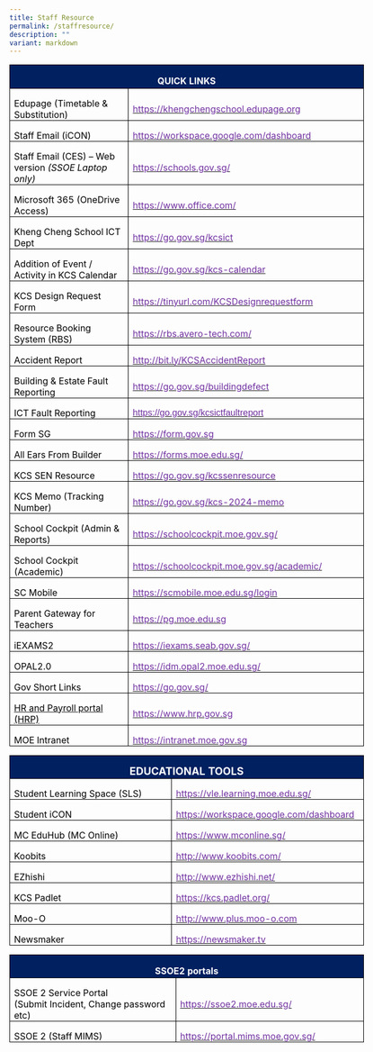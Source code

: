 ```yaml
---
title: Staff Resource
permalink: /staffresource/
description: ""
variant: markdown
---
```

<table class="MsoTableGrid" border="1" cellspacing="0" cellpadding="0" width="631" style="width:473.15pt;border-collapse:collapse;border:none;mso-border-alt:
 solid windowtext .5pt;mso-yfti-tbllook:1184;mso-padding-alt:0in 5.4pt 0in 5.4pt"><tbody><tr style="mso-yfti-irow:0;mso-yfti-firstrow:yes;height:31.0pt"><td width="631" colspan="2" style="width:473.15pt;border:solid windowtext 1.0pt;
  mso-border-alt:solid windowtext .5pt;background:#002060;padding:0in 5.4pt 0in 5.4pt;
  height:31.0pt"><p class="MsoNormal" align="center" style="margin-bottom:0in;text-align:center;
  line-height:normal"><b><span style="font-size:12.0pt;mso-ascii-font-family:
  Calibri;mso-hansi-font-family:Calibri;mso-bidi-font-family:Calibri;
  color:white;mso-themecolor:background1">QUICK LINKS</span></b><b><span style="font-size:12.0pt;mso-ascii-font-family:Calibri;mso-hansi-font-family:
  Calibri;mso-bidi-font-family:Calibri"></span></b></p></td></tr><tr style="mso-yfti-irow:1;height:22.25pt"><td width="215" style="width:161.3pt;border:solid windowtext 1.0pt;border-top:
  none;mso-border-top-alt:solid windowtext .5pt;mso-border-alt:solid windowtext .5pt;
  padding:0in 5.4pt 0in 5.4pt;height:22.25pt"><p class="MsoNormal" style="margin-bottom:0in;line-height:normal"><span style="font-size:12.0pt;mso-ascii-font-family:Calibri;mso-hansi-font-family:
  Calibri;mso-bidi-font-family:Calibri;color:black">Edupage (Timetable &amp; Substitution)</span><span style="font-size:12.0pt;mso-ascii-font-family:Calibri;
  mso-hansi-font-family:Calibri;mso-bidi-font-family:Calibri"></span></p></td><td width="416" style="width:311.85pt;border-top:none;border-left:none;
  border-bottom:solid windowtext 1.0pt;border-right:solid windowtext 1.0pt;
  mso-border-top-alt:solid windowtext .5pt;mso-border-left-alt:solid windowtext .5pt;
  mso-border-alt:solid windowtext .5pt;padding:0in 5.4pt 0in 5.4pt;height:22.25pt"><p class="MsoNormal" style="margin-bottom:0in;line-height:normal"><span style="font-size:12.0pt;mso-ascii-font-family:Calibri;mso-hansi-font-family:
  Calibri;mso-bidi-font-family:Calibri"><a href="https://khengchengschool.edupage.org/" target="_blank"><span style="color:#7030A0">https://khengchengschool.edupage.org</span></a><span style="color:#7030A0"></span></span></p></td></tr><tr style="mso-yfti-irow:2;height:22.25pt"><td width="215" style="width:161.3pt;border:solid windowtext 1.0pt;border-top:
  none;mso-border-top-alt:solid windowtext .5pt;mso-border-alt:solid windowtext .5pt;
  padding:0in 5.4pt 0in 5.4pt;height:22.25pt"><p class="MsoNormal" style="margin-bottom:0in;line-height:normal"><span style="font-size:12.0pt;mso-ascii-font-family:Calibri;mso-hansi-font-family:
  Calibri;mso-bidi-font-family:Calibri;color:black">Staff Email (iCON)</span><span style="font-size:12.0pt;mso-ascii-font-family:Calibri;mso-hansi-font-family:
  Calibri;mso-bidi-font-family:Calibri"></span></p></td><td width="416" style="width:311.85pt;border-top:none;border-left:none;
  border-bottom:solid windowtext 1.0pt;border-right:solid windowtext 1.0pt;
  mso-border-top-alt:solid windowtext .5pt;mso-border-left-alt:solid windowtext .5pt;
  mso-border-alt:solid windowtext .5pt;padding:0in 5.4pt 0in 5.4pt;height:22.25pt"><p class="MsoNormal" style="margin-bottom:0in;line-height:normal"><span style="font-size:12.0pt;mso-ascii-font-family:Calibri;mso-hansi-font-family:
  Calibri;mso-bidi-font-family:Calibri"><a href="https://workspace.google.com/dashboard" target="_blank"><span style="color:#7030A0">https://workspace.google.com/dashboard</span></a><span style="color:#7030A0"></span></span></p></td></tr><tr style="mso-yfti-irow:3;height:34.6pt"><td width="215" style="width:161.3pt;border:solid windowtext 1.0pt;border-top:
  none;mso-border-top-alt:solid windowtext .5pt;mso-border-alt:solid windowtext .5pt;
  padding:0in 5.4pt 0in 5.4pt;height:34.6pt"><p class="MsoNormal" style="margin-bottom:0in;line-height:normal"><span style="font-size:12.0pt;mso-ascii-font-family:Calibri;mso-hansi-font-family:
  Calibri;mso-bidi-font-family:Calibri;color:black">Staff Email (CES) – Web version <i>(SSOE Laptop only)</i></span><i><span style="font-size:12.0pt;
  mso-ascii-font-family:Calibri;mso-hansi-font-family:Calibri;mso-bidi-font-family:
  Calibri"></span></i></p></td><td width="416" style="width:311.85pt;border-top:none;border-left:none;
  border-bottom:solid windowtext 1.0pt;border-right:solid windowtext 1.0pt;
  mso-border-top-alt:solid windowtext .5pt;mso-border-left-alt:solid windowtext .5pt;
  mso-border-alt:solid windowtext .5pt;padding:0in 5.4pt 0in 5.4pt;height:34.6pt"><p class="MsoNormal" style="margin-bottom:0in;line-height:normal"><span style="font-size:12.0pt;mso-ascii-font-family:Calibri;mso-hansi-font-family:
  Calibri;mso-bidi-font-family:Calibri"><a href="https://schools.gov.sg/" target="_blank"><span style="color:#7030A0">https://schools.gov.sg/</span></a><span style="color:#7030A0"></span></span></p></td></tr><tr style="mso-yfti-irow:4;height:23.2pt"><td width="215" style="width:161.3pt;border:solid windowtext 1.0pt;border-top:
  none;mso-border-top-alt:solid windowtext .5pt;mso-border-alt:solid windowtext .5pt;
  padding:0in 5.4pt 0in 5.4pt;height:23.2pt"><p class="MsoNormal" style="margin-bottom:0in;line-height:normal"><span style="font-size:12.0pt;mso-ascii-font-family:Calibri;mso-hansi-font-family:
  Calibri;mso-bidi-font-family:Calibri;color:black">Microsoft 365 (OneDrive Access)</span><span style="font-size:12.0pt;mso-ascii-font-family:Calibri;
  mso-hansi-font-family:Calibri;mso-bidi-font-family:Calibri"></span></p></td><td width="416" style="width:311.85pt;border-top:none;border-left:none;
  border-bottom:solid windowtext 1.0pt;border-right:solid windowtext 1.0pt;
  mso-border-top-alt:solid windowtext .5pt;mso-border-left-alt:solid windowtext .5pt;
  mso-border-alt:solid windowtext .5pt;padding:0in 5.4pt 0in 5.4pt;height:23.2pt"><p class="MsoNormal" style="margin-bottom:0in;line-height:normal"><span style="font-size:12.0pt;mso-ascii-font-family:Calibri;mso-hansi-font-family:
  Calibri;mso-bidi-font-family:Calibri"><a href="https://www.office.com/" target="_blank"><span style="color:#7030A0">https://www.office.com/</span></a><span style="color:#7030A0"></span></span></p></td></tr><tr style="mso-yfti-irow:5;height:22.25pt"><td width="215" style="width:161.3pt;border:solid windowtext 1.0pt;border-top:
  none;mso-border-top-alt:solid windowtext .5pt;mso-border-alt:solid windowtext .5pt;
  padding:0in 5.4pt 0in 5.4pt;height:22.25pt"><p class="MsoNormal" style="margin-bottom:0in;line-height:normal"><span style="font-size:12.0pt;mso-ascii-font-family:Calibri;mso-hansi-font-family:
  Calibri;mso-bidi-font-family:Calibri;color:black">Kheng Cheng School ICT Dept</span><span style="font-size:12.0pt;mso-ascii-font-family:Calibri;mso-hansi-font-family:
  Calibri;mso-bidi-font-family:Calibri"></span></p></td><td width="416" style="width:311.85pt;border-top:none;border-left:none;
  border-bottom:solid windowtext 1.0pt;border-right:solid windowtext 1.0pt;
  mso-border-top-alt:solid windowtext .5pt;mso-border-left-alt:solid windowtext .5pt;
  mso-border-alt:solid windowtext .5pt;padding:0in 5.4pt 0in 5.4pt;height:22.25pt"><p class="MsoNormal" style="margin-bottom:0in;line-height:normal"><span style="font-size:12.0pt;mso-ascii-font-family:Calibri;mso-hansi-font-family:
  Calibri;mso-bidi-font-family:Calibri"><a href="https://go.gov.sg/kcsict" target="_blank"><span style="color:#7030A0">https://go.gov.sg/kcsict</span></a><span style="color:#7030A0"></span></span></p></td></tr><tr style="mso-yfti-irow:6;height:23.8pt"><td width="215" style="width:161.3pt;border:solid windowtext 1.0pt;border-top:
  none;mso-border-top-alt:solid windowtext .5pt;mso-border-alt:solid windowtext .5pt;
  padding:0in 5.4pt 0in 5.4pt;height:23.8pt"><p class="MsoNormal" style="margin-bottom:0in;line-height:normal"><span style="font-size:12.0pt;mso-ascii-font-family:Calibri;mso-hansi-font-family:
  Calibri;mso-bidi-font-family:Calibri;color:black">Addition of Event / Activity in KCS Calendar</span><span style="font-size:12.0pt;mso-ascii-font-family:
  Calibri;mso-hansi-font-family:Calibri;mso-bidi-font-family:Calibri"></span></p></td><td width="416" style="width:311.85pt;border-top:none;border-left:none;
  border-bottom:solid windowtext 1.0pt;border-right:solid windowtext 1.0pt;
  mso-border-top-alt:solid windowtext .5pt;mso-border-left-alt:solid windowtext .5pt;
  mso-border-alt:solid windowtext .5pt;padding:0in 5.4pt 0in 5.4pt;height:23.8pt"><p class="MsoNormal" style="margin-bottom:0in;line-height:normal"><span style="font-size:12.0pt;mso-ascii-font-family:Calibri;mso-hansi-font-family:
  Calibri;mso-bidi-font-family:Calibri"><a href="https://go.gov.sg/kcs-calendar" target="_blank"><span style="color:#7030A0">https://go.gov.sg/kcs-calendar</span></a><span style="color:#7030A0"></span></span></p></td></tr><tr style="mso-yfti-irow:7;height:22.25pt"><td width="215" style="width:161.3pt;border:solid windowtext 1.0pt;border-top:
  none;mso-border-top-alt:solid windowtext .5pt;mso-border-alt:solid windowtext .5pt;
  padding:0in 5.4pt 0in 5.4pt;height:22.25pt"><p class="MsoNormal" style="margin-bottom:0in;line-height:normal"><span style="font-size:12.0pt;mso-ascii-font-family:Calibri;mso-hansi-font-family:
  Calibri;mso-bidi-font-family:Calibri;color:black">KCS Design Request Form</span><span style="font-size:12.0pt;mso-ascii-font-family:Calibri;mso-hansi-font-family:
  Calibri;mso-bidi-font-family:Calibri"></span></p></td><td width="416" style="width:311.85pt;border-top:none;border-left:none;
  border-bottom:solid windowtext 1.0pt;border-right:solid windowtext 1.0pt;
  mso-border-top-alt:solid windowtext .5pt;mso-border-left-alt:solid windowtext .5pt;
  mso-border-alt:solid windowtext .5pt;padding:0in 5.4pt 0in 5.4pt;height:22.25pt"><p class="MsoNormal" style="margin-bottom:0in;line-height:normal"><span style="font-size:12.0pt;mso-ascii-font-family:Calibri;mso-hansi-font-family:
  Calibri;mso-bidi-font-family:Calibri"><a href="https://tinyurl.com/KCSDesignrequestform" target="_blank"><span style="color:#7030A0">https://tinyurl.com/KCSDesignrequestform</span></a><span style="color:#7030A0"></span></span></p></td></tr><tr style="mso-yfti-irow:8;height:22.25pt"><td width="215" style="width:161.3pt;border:solid windowtext 1.0pt;border-top:
  none;mso-border-top-alt:solid windowtext .5pt;mso-border-alt:solid windowtext .5pt;
  padding:0in 5.4pt 0in 5.4pt;height:22.25pt"><p class="MsoNormal" style="margin-bottom:0in;line-height:normal"><span style="font-size:12.0pt;mso-ascii-font-family:Calibri;mso-hansi-font-family:
  Calibri;mso-bidi-font-family:Calibri;color:black">Resource Booking System (RBS)</span><span style="font-size:12.0pt;mso-ascii-font-family:Calibri;mso-hansi-font-family:
  Calibri;mso-bidi-font-family:Calibri"></span></p></td><td width="416" style="width:311.85pt;border-top:none;border-left:none;
  border-bottom:solid windowtext 1.0pt;border-right:solid windowtext 1.0pt;
  mso-border-top-alt:solid windowtext .5pt;mso-border-left-alt:solid windowtext .5pt;
  mso-border-alt:solid windowtext .5pt;padding:0in 5.4pt 0in 5.4pt;height:22.25pt"><p class="MsoNormal" style="margin-bottom:0in;line-height:normal"><span style="font-size:12.0pt;mso-ascii-font-family:Calibri;mso-hansi-font-family:
  Calibri;mso-bidi-font-family:Calibri"><a href="https://rbs.avero-tech.com/" target="_blank"><span style="color:#7030A0">https://rbs.avero-tech.com/</span></a><span style="color:#7030A0"></span></span></p></td></tr><tr style="mso-yfti-irow:9;height:22.25pt"><td width="215" style="width:161.3pt;border:solid windowtext 1.0pt;border-top:
  none;mso-border-top-alt:solid windowtext .5pt;mso-border-alt:solid windowtext .5pt;
  padding:0in 5.4pt 0in 5.4pt;height:22.25pt"><p class="MsoNormal" style="margin-bottom:0in;line-height:normal"><span style="font-size:12.0pt;mso-ascii-font-family:Calibri;mso-hansi-font-family:
  Calibri;mso-bidi-font-family:Calibri;color:black">Accident Report</span><span style="font-size:12.0pt;mso-ascii-font-family:Calibri;mso-hansi-font-family:
  Calibri;mso-bidi-font-family:Calibri"></span></p></td><td width="416" style="width:311.85pt;border-top:none;border-left:none;
  border-bottom:solid windowtext 1.0pt;border-right:solid windowtext 1.0pt;
  mso-border-top-alt:solid windowtext .5pt;mso-border-left-alt:solid windowtext .5pt;
  mso-border-alt:solid windowtext .5pt;padding:0in 5.4pt 0in 5.4pt;height:22.25pt"><p class="MsoNormal" style="margin-bottom:0in;line-height:normal"><span style="font-size:12.0pt;mso-ascii-font-family:Calibri;mso-hansi-font-family:
  Calibri;mso-bidi-font-family:Calibri"><a href="http://bit.ly/KCSAccidentReport" target="_blank"><span style="color:#7030A0">http://bit.ly/KCSAccidentReport</span></a><span style="color:#7030A0"></span></span></p></td></tr><tr style="mso-yfti-irow:10;height:23.2pt"><td width="215" style="width:161.3pt;border:solid windowtext 1.0pt;border-top:
  none;mso-border-top-alt:solid windowtext .5pt;mso-border-alt:solid windowtext .5pt;
  padding:0in 5.4pt 0in 5.4pt;height:23.2pt"><p class="MsoNormal" style="margin-bottom:0in;line-height:normal"><span style="font-size:12.0pt;mso-ascii-font-family:Calibri;mso-hansi-font-family:
  Calibri;mso-bidi-font-family:Calibri;color:black">Building &amp; Estate Fault Reporting</span><span style="font-size:12.0pt;mso-ascii-font-family:Calibri;
  mso-hansi-font-family:Calibri;mso-bidi-font-family:Calibri"></span></p></td><td width="416" style="width:311.85pt;border-top:none;border-left:none;
  border-bottom:solid windowtext 1.0pt;border-right:solid windowtext 1.0pt;
  mso-border-top-alt:solid windowtext .5pt;mso-border-left-alt:solid windowtext .5pt;
  mso-border-alt:solid windowtext .5pt;padding:0in 5.4pt 0in 5.4pt;height:23.2pt"><p class="MsoNormal" style="margin-bottom:0in;line-height:normal"><span style="font-size:12.0pt;mso-ascii-font-family:Calibri;mso-hansi-font-family:
  Calibri;mso-bidi-font-family:Calibri"><a href="https://go.gov.sg/buildingdefect" target="_blank"><span style="color:#7030A0">https://go.gov.sg/buildingdefect</span></a><span style="color:#7030A0"></span></span></p></td></tr><tr style="mso-yfti-irow:11;height:22.25pt"><td width="215" style="width:161.3pt;border:solid windowtext 1.0pt;border-top:
  none;mso-border-top-alt:solid windowtext .5pt;mso-border-alt:solid windowtext .5pt;
  padding:0in 5.4pt 0in 5.4pt;height:22.25pt"><p class="MsoNormal" style="margin-bottom:0in;line-height:normal"><span style="font-size:12.0pt;mso-ascii-font-family:Calibri;mso-hansi-font-family:
  Calibri;mso-bidi-font-family:Calibri;color:black">ICT Fault Reporting</span><span style="font-size:12.0pt;mso-ascii-font-family:Calibri;mso-hansi-font-family:
  Calibri;mso-bidi-font-family:Calibri"></span></p></td><td width="416" style="width:311.85pt;border-top:none;border-left:none;
  border-bottom:solid windowtext 1.0pt;border-right:solid windowtext 1.0pt;
  mso-border-top-alt:solid windowtext .5pt;mso-border-left-alt:solid windowtext .5pt;
  mso-border-alt:solid windowtext .5pt;padding:0in 5.4pt 0in 5.4pt;height:22.25pt"><p class="MsoNormal" style="margin-bottom:0in;line-height:normal"><b><span style="font-size:12.0pt;mso-ascii-font-family:Calibri;mso-hansi-font-family:
  Calibri;mso-bidi-font-family:Calibri"><a href="https://go.gov.sg/kcsictfaultreport" target="_blank"><strong><span style="font-family:&quot;Calibri&quot;,sans-serif;color:#7030A0;font-weight:normal;
  text-decoration:none;text-underline:none">https://go.gov.sg/kcsictfaultreport</span></strong></a><span style="color:#7030A0"></span></span></b></p></td></tr><tr style="mso-yfti-irow:12;height:22.25pt"><td width="215" style="width:161.3pt;border:solid windowtext 1.0pt;border-top:
  none;mso-border-top-alt:solid windowtext .5pt;mso-border-alt:solid windowtext .5pt;
  padding:0in 5.4pt 0in 5.4pt;height:22.25pt"><p class="MsoNormal" style="margin-bottom:0in;line-height:normal"><span style="font-size:12.0pt;mso-ascii-font-family:Calibri;mso-hansi-font-family:
  Calibri;mso-bidi-font-family:Calibri;color:black">Form SG</span><span style="font-size:12.0pt;mso-ascii-font-family:Calibri;mso-hansi-font-family:
  Calibri;mso-bidi-font-family:Calibri"></span></p></td><td width="416" style="width:311.85pt;border-top:none;border-left:none;
  border-bottom:solid windowtext 1.0pt;border-right:solid windowtext 1.0pt;
  mso-border-top-alt:solid windowtext .5pt;mso-border-left-alt:solid windowtext .5pt;
  mso-border-alt:solid windowtext .5pt;padding:0in 5.4pt 0in 5.4pt;height:22.25pt"><p class="MsoNormal" style="margin-bottom:0in;line-height:normal"><span style="font-size:12.0pt;mso-ascii-font-family:Calibri;mso-hansi-font-family:
  Calibri;mso-bidi-font-family:Calibri"><a href="https://form.gov.sg/" target="_blank"><span style="color:#7030A0">https://form.gov.sg</span></a><span style="color:#7030A0"></span></span></p></td></tr><tr style="mso-yfti-irow:13;height:23.2pt"><td width="215" style="width:161.3pt;border:solid windowtext 1.0pt;border-top:
  none;mso-border-top-alt:solid windowtext .5pt;mso-border-alt:solid windowtext .5pt;
  padding:0in 5.4pt 0in 5.4pt;height:23.2pt"><p class="MsoNormal" style="margin-bottom:0in;line-height:normal"><span style="font-size:12.0pt;mso-ascii-font-family:Calibri;mso-hansi-font-family:
  Calibri;mso-bidi-font-family:Calibri;color:black">All Ears From Builder</span><span style="font-size:12.0pt;mso-ascii-font-family:Calibri;mso-hansi-font-family:
  Calibri;mso-bidi-font-family:Calibri"></span></p></td><td width="416" style="width:311.85pt;border-top:none;border-left:none;
  border-bottom:solid windowtext 1.0pt;border-right:solid windowtext 1.0pt;
  mso-border-top-alt:solid windowtext .5pt;mso-border-left-alt:solid windowtext .5pt;
  mso-border-alt:solid windowtext .5pt;padding:0in 5.4pt 0in 5.4pt;height:23.2pt"><p class="MsoNormal" style="margin-bottom:0in;line-height:normal"><span style="font-size:12.0pt;mso-ascii-font-family:Calibri;mso-hansi-font-family:
  Calibri;mso-bidi-font-family:Calibri"><a href="https://forms.moe.edu.sg/" target="_blank"><span style="color:#7030A0">https://forms.moe.edu.sg/</span></a><span style="color:#7030A0"></span></span></p></td></tr><tr style="mso-yfti-irow:14;height:22.25pt"><td width="215" style="width:161.3pt;border:solid windowtext 1.0pt;border-top:
  none;mso-border-top-alt:solid windowtext .5pt;mso-border-alt:solid windowtext .5pt;
  padding:0in 5.4pt 0in 5.4pt;height:22.25pt"><p class="MsoNormal" style="margin-bottom:0in;line-height:normal"><span style="font-size:12.0pt;mso-ascii-font-family:Calibri;mso-hansi-font-family:
  Calibri;mso-bidi-font-family:Calibri;color:black">KCS SEN Resource</span></p></td><td width="416" style="width:311.85pt;border-top:none;border-left:none;
  border-bottom:solid windowtext 1.0pt;border-right:solid windowtext 1.0pt;
  mso-border-top-alt:solid windowtext .5pt;mso-border-left-alt:solid windowtext .5pt;
  mso-border-alt:solid windowtext .5pt;padding:0in 5.4pt 0in 5.4pt;height:22.25pt"><p class="MsoNormal" style="margin-bottom:0in;line-height:normal"><span style="font-size:12.0pt;mso-ascii-font-family:Calibri;mso-hansi-font-family:
  Calibri;mso-bidi-font-family:Calibri"><a href="https://go.gov.sg/kcssenresource" target="_blank"><span style="color:#7030A0">https://go.gov.sg/kcssenresource</span></a><span style="color:#7030A0"></span></span></p></td></tr><tr style="mso-yfti-irow:15;height:22.25pt"><td width="215" style="width:161.3pt;border:solid windowtext 1.0pt;border-top:
  none;mso-border-top-alt:solid windowtext .5pt;mso-border-alt:solid windowtext .5pt;
  padding:0in 5.4pt 0in 5.4pt;height:22.25pt"><p class="MsoNormal" style="margin-bottom:0in;line-height:normal"><span style="font-size:12.0pt;mso-ascii-font-family:Calibri;mso-hansi-font-family:
  Calibri;mso-bidi-font-family:Calibri;color:black">KCS Memo (Tracking Number)</span></p></td><td width="416" style="width:311.85pt;border-top:none;border-left:none;
  border-bottom:solid windowtext 1.0pt;border-right:solid windowtext 1.0pt;
  mso-border-top-alt:solid windowtext .5pt;mso-border-left-alt:solid windowtext .5pt;
  mso-border-alt:solid windowtext .5pt;padding:0in 5.4pt 0in 5.4pt;height:22.25pt"><p class="MsoNormal" style="margin-bottom:0in;line-height:normal"><span style="font-size:12.0pt;mso-ascii-font-family:Calibri;mso-hansi-font-family:
  Calibri;mso-bidi-font-family:Calibri"><a href="https://go.gov.sg/kcs-2024-memo" target="_blank"><span style="color:#7030A0">https://go.gov.sg/kcs-2024-memo</span></a><span style="color:#7030A0"></span></span></p></td></tr><tr style="mso-yfti-irow:16;height:22.25pt"><td width="215" style="width:161.3pt;border:solid windowtext 1.0pt;border-top:
  none;mso-border-top-alt:solid windowtext .5pt;mso-border-alt:solid windowtext .5pt;
  padding:0in 5.4pt 0in 5.4pt;height:22.25pt"><p class="MsoNormal" style="margin-bottom:0in;line-height:normal"><span style="font-size:12.0pt;mso-ascii-font-family:Calibri;mso-hansi-font-family:
  Calibri;mso-bidi-font-family:Calibri;color:black">School Cockpit (Admin &amp; Reports)</span></p></td><td width="416" style="width:311.85pt;border-top:none;border-left:none;
  border-bottom:solid windowtext 1.0pt;border-right:solid windowtext 1.0pt;
  mso-border-top-alt:solid windowtext .5pt;mso-border-left-alt:solid windowtext .5pt;
  mso-border-alt:solid windowtext .5pt;padding:0in 5.4pt 0in 5.4pt;height:22.25pt"><p class="MsoNormal" style="margin-bottom:0in;line-height:normal"><span style="font-size:12.0pt;mso-ascii-font-family:Calibri;mso-hansi-font-family:
  Calibri;mso-bidi-font-family:Calibri;color:#7030A0"><a href="https://schoolcockpit.moe.gov.sg/"><span style="color:#7030A0">https://schoolcockpit.moe.gov.sg/</span></a></span></p></td></tr><tr style="mso-yfti-irow:17;height:22.25pt"><td width="215" style="width:161.3pt;border:solid windowtext 1.0pt;border-top:
  none;mso-border-top-alt:solid windowtext .5pt;mso-border-alt:solid windowtext .5pt;
  padding:0in 5.4pt 0in 5.4pt;height:22.25pt"><p class="MsoNormal" style="margin-bottom:0in;line-height:normal"><span style="font-size:12.0pt;mso-ascii-font-family:Calibri;mso-hansi-font-family:
  Calibri;mso-bidi-font-family:Calibri;color:black">School Cockpit (Academic)</span></p></td><td width="416" style="width:311.85pt;border-top:none;border-left:none;
  border-bottom:solid windowtext 1.0pt;border-right:solid windowtext 1.0pt;
  mso-border-top-alt:solid windowtext .5pt;mso-border-left-alt:solid windowtext .5pt;
  mso-border-alt:solid windowtext .5pt;padding:0in 5.4pt 0in 5.4pt;height:22.25pt"><p class="MsoNormal" style="margin-bottom:0in;line-height:normal"><span style="font-size:12.0pt;mso-ascii-font-family:Calibri;mso-hansi-font-family:
  Calibri;mso-bidi-font-family:Calibri;color:#7030A0"><a href="https://schoolcockpit.moe.gov.sg/academic/"><span style="color:#7030A0">https://schoolcockpit.moe.gov.sg/academic/</span></a></span></p></td></tr><tr style="mso-yfti-irow:18;height:22.25pt"><td width="215" style="width:161.3pt;border:solid windowtext 1.0pt;border-top:
  none;mso-border-top-alt:solid windowtext .5pt;mso-border-alt:solid windowtext .5pt;
  padding:0in 5.4pt 0in 5.4pt;height:22.25pt"><p class="MsoNormal" style="margin-bottom:0in;line-height:normal"><span style="font-size:12.0pt;mso-ascii-font-family:Calibri;mso-hansi-font-family:
  Calibri;mso-bidi-font-family:Calibri;color:black">SC Mobile</span></p></td><td width="416" style="width:311.85pt;border-top:none;border-left:none;
  border-bottom:solid windowtext 1.0pt;border-right:solid windowtext 1.0pt;
  mso-border-top-alt:solid windowtext .5pt;mso-border-left-alt:solid windowtext .5pt;
  mso-border-alt:solid windowtext .5pt;padding:0in 5.4pt 0in 5.4pt;height:22.25pt"><p class="MsoNormal" style="margin-bottom:0in;line-height:normal"><span style="font-size:12.0pt;mso-ascii-font-family:Calibri;mso-hansi-font-family:
  Calibri;mso-bidi-font-family:Calibri;color:#7030A0"><a href="https://scmobile.moe.edu.sg/login"><span style="color:#7030A0">https://scmobile.moe.edu.sg/login</span></a></span></p></td></tr><tr style="mso-yfti-irow:19;height:22.25pt"><td width="215" style="width:161.3pt;border:solid windowtext 1.0pt;border-top:
  none;mso-border-top-alt:solid windowtext .5pt;mso-border-alt:solid windowtext .5pt;
  padding:0in 5.4pt 0in 5.4pt;height:22.25pt"><p class="MsoNormal" style="margin-bottom:0in;line-height:normal"><span style="font-size:12.0pt;mso-ascii-font-family:Calibri;mso-hansi-font-family:
  Calibri;mso-bidi-font-family:Calibri;color:black">Parent Gateway for Teachers</span></p></td><td width="416" style="width:311.85pt;border-top:none;border-left:none;
  border-bottom:solid windowtext 1.0pt;border-right:solid windowtext 1.0pt;
  mso-border-top-alt:solid windowtext .5pt;mso-border-left-alt:solid windowtext .5pt;
  mso-border-alt:solid windowtext .5pt;padding:0in 5.4pt 0in 5.4pt;height:22.25pt"><p class="MsoNormal" style="margin-bottom:0in;line-height:normal"><span style="font-size:12.0pt;mso-ascii-font-family:Calibri;mso-hansi-font-family:
  Calibri;mso-bidi-font-family:Calibri;color:#7030A0"><a href="https://pg.moe.edu.sg"><span style="color:#7030A0">https://pg.moe.edu.sg</span></a></span></p></td></tr><tr style="mso-yfti-irow:20;height:22.25pt"><td width="215" style="width:161.3pt;border:solid windowtext 1.0pt;border-top:
  none;mso-border-top-alt:solid windowtext .5pt;mso-border-alt:solid windowtext .5pt;
  padding:0in 5.4pt 0in 5.4pt;height:22.25pt"><p class="MsoNormal" style="margin-bottom:0in;line-height:normal"><span style="font-size:12.0pt;mso-ascii-font-family:Calibri;mso-hansi-font-family:
  Calibri;mso-bidi-font-family:Calibri;color:black">iEXAMS2</span></p></td><td width="416" style="width:311.85pt;border-top:none;border-left:none;
  border-bottom:solid windowtext 1.0pt;border-right:solid windowtext 1.0pt;
  mso-border-top-alt:solid windowtext .5pt;mso-border-left-alt:solid windowtext .5pt;
  mso-border-alt:solid windowtext .5pt;padding:0in 5.4pt 0in 5.4pt;height:22.25pt"><p class="MsoNormal" style="margin-bottom:0in;line-height:normal"><span style="font-size:12.0pt;mso-ascii-font-family:Calibri;mso-hansi-font-family:
  Calibri;mso-bidi-font-family:Calibri;color:#7030A0"><a href="https://iexams.seab.gov.sg/"><span style="color:#7030A0">https://iexams.seab.gov.sg/</span></a></span></p></td></tr><tr style="mso-yfti-irow:21;height:22.25pt"><td width="215" style="width:161.3pt;border:solid windowtext 1.0pt;border-top:
  none;mso-border-top-alt:solid windowtext .5pt;mso-border-alt:solid windowtext .5pt;
  padding:0in 5.4pt 0in 5.4pt;height:22.25pt"><p class="MsoNormal" style="margin-bottom:0in;line-height:normal"><span style="font-size:12.0pt;mso-ascii-font-family:Calibri;mso-hansi-font-family:
  Calibri;mso-bidi-font-family:Calibri;color:black">OPAL2.0</span></p></td><td width="416" style="width:311.85pt;border-top:none;border-left:none;
  border-bottom:solid windowtext 1.0pt;border-right:solid windowtext 1.0pt;
  mso-border-top-alt:solid windowtext .5pt;mso-border-left-alt:solid windowtext .5pt;
  mso-border-alt:solid windowtext .5pt;padding:0in 5.4pt 0in 5.4pt;height:22.25pt"><p class="MsoNormal" style="margin-bottom:0in;line-height:normal"><span style="font-size:12.0pt;mso-ascii-font-family:Calibri;mso-hansi-font-family:
  Calibri;mso-bidi-font-family:Calibri;color:#7030A0"><a href="https://idm.opal2.moe.edu.sg/"><span style="color:#7030A0">https://idm.opal2.moe.edu.sg/</span></a></span></p></td></tr><tr style="mso-yfti-irow:22;height:22.25pt"><td width="215" style="width:161.3pt;border:solid windowtext 1.0pt;border-top:
  none;mso-border-top-alt:solid windowtext .5pt;mso-border-alt:solid windowtext .5pt;
  padding:0in 5.4pt 0in 5.4pt;height:22.25pt"><p class="MsoNormal" style="margin-bottom:0in;line-height:normal"><span style="font-size:12.0pt;mso-ascii-font-family:Calibri;mso-hansi-font-family:
  Calibri;mso-bidi-font-family:Calibri;color:black;mso-themecolor:text1">Gov Short Links</span></p></td><td width="416" style="width:311.85pt;border-top:none;border-left:none;
  border-bottom:solid windowtext 1.0pt;border-right:solid windowtext 1.0pt;
  mso-border-top-alt:solid windowtext .5pt;mso-border-left-alt:solid windowtext .5pt;
  mso-border-alt:solid windowtext .5pt;padding:0in 5.4pt 0in 5.4pt;height:22.25pt"><p class="MsoNormal" style="margin-bottom:0in;line-height:normal"><span style="font-size:12.0pt;mso-ascii-font-family:Calibri;mso-hansi-font-family:
  Calibri;mso-bidi-font-family:Calibri;color:#7030A0;background:white"><a href="https://go.gov.sg/"><span style="color:#7030A0">https://go.gov.sg/</span></a></span></p></td></tr><tr style="mso-yfti-irow:23;height:22.25pt"><td width="215" style="width:161.3pt;border:solid windowtext 1.0pt;border-top:
  none;mso-border-top-alt:solid windowtext .5pt;mso-border-alt:solid windowtext .5pt;
  padding:0in 5.4pt 0in 5.4pt;height:22.25pt"><p class="MsoNormal" style="margin-bottom:0in;line-height:normal"><span style="font-size:12.0pt;mso-ascii-font-family:Calibri;mso-hansi-font-family:
  Calibri;mso-bidi-font-family:Calibri;color:black;mso-themecolor:text1"><a href="https://www.hrp.gov.sg/"><span style="color:black;mso-themecolor:text1;
  background:white;text-decoration:none;text-underline:none"><span style="box-sizing: inherit;font-style:inherit;font-weight:inherit">HR and Payroll portal (HRP)</span></span></a></span></p></td><td width="416" style="width:311.85pt;border-top:none;border-left:none;
  border-bottom:solid windowtext 1.0pt;border-right:solid windowtext 1.0pt;
  mso-border-top-alt:solid windowtext .5pt;mso-border-left-alt:solid windowtext .5pt;
  mso-border-alt:solid windowtext .5pt;padding:0in 5.4pt 0in 5.4pt;height:22.25pt"><p class="MsoNormal" style="margin-bottom:0in;line-height:normal"><span style="font-size:12.0pt;mso-ascii-font-family:Calibri;mso-hansi-font-family:
  Calibri;mso-bidi-font-family:Calibri;color:#7030A0;background:white"><a href="https://www.hrp.gov.sg"><span style="color:#7030A0">https://www.hrp.gov.sg</span></a></span></p></td></tr><tr style="mso-yfti-irow:24;mso-yfti-lastrow:yes;height:22.25pt"><td width="215" style="width:161.3pt;border:solid windowtext 1.0pt;border-top:
  none;mso-border-top-alt:solid windowtext .5pt;mso-border-alt:solid windowtext .5pt;
  padding:0in 5.4pt 0in 5.4pt;height:22.25pt"><p class="MsoNormal" style="margin-bottom:0in;line-height:normal"><span style="font-size:12.0pt;mso-ascii-font-family:Calibri;mso-hansi-font-family:
  Calibri;mso-bidi-font-family:Calibri;color:black;mso-themecolor:text1">MOE Intranet</span></p></td><td width="416" style="width:311.85pt;border-top:none;border-left:none;
  border-bottom:solid windowtext 1.0pt;border-right:solid windowtext 1.0pt;
  mso-border-top-alt:solid windowtext .5pt;mso-border-left-alt:solid windowtext .5pt;
  mso-border-alt:solid windowtext .5pt;padding:0in 5.4pt 0in 5.4pt;height:22.25pt"><p class="MsoNormal" style="margin-bottom:0in;line-height:normal"><span style="font-size:12.0pt;mso-ascii-font-family:Calibri;mso-hansi-font-family:
  Calibri;mso-bidi-font-family:Calibri;color:#7030A0;background:white"><a href="https://intranet.moe.gov.sg"><span style="color:#7030A0">https://intranet.moe.gov.sg</span></a></span></p></td></tr></tbody></table>   
	
	    
<table style="width:473.15pt;border-collapse:collapse;border:none;mso-border-alt:
 solid windowtext .5pt;mso-yfti-tbllook:1184;mso-padding-alt:0in 5.4pt 0in 5.4pt" width="631" cellpadding="0" cellspacing="0" border="1" class="MsoTableGrid"><tbody><tr style="mso-yfti-irow:0;mso-yfti-firstrow:yes;height:31.0pt"><td style="width:473.15pt;border:solid windowtext 1.0pt;
  mso-border-alt:solid windowtext .5pt;background:#002060;padding:0in 5.4pt 0in 5.4pt;
  height:31.0pt" colspan="2" width="631"><p style="margin-bottom:0in;text-align:center;
  line-height:normal" align="center" class="MsoNormal"><b><span style="font-size:14.0pt;mso-ascii-font-family:
  Calibri;mso-hansi-font-family:Calibri;mso-bidi-font-family:Calibri;
  color:white;mso-themecolor:background1">EDUCATIONAL TOOLS</span></b><b><span style="font-size:12.0pt;mso-ascii-font-family:Calibri;mso-hansi-font-family:
  Calibri;mso-bidi-font-family:Calibri"></span></b></p></td></tr><tr style="mso-yfti-irow:1;height:22.25pt"><td style="width:227.45pt;border:solid windowtext 1.0pt;border-top:
  none;mso-border-top-alt:solid windowtext .5pt;mso-border-alt:solid windowtext .5pt;
  padding:0in 5.4pt 0in 5.4pt;height:22.25pt" width="303"><p style="margin-bottom:0in;line-height:normal" class="MsoNormal"><span style="font-size:12.0pt;mso-bidi-font-family:Calibri;mso-bidi-theme-font:
  minor-latin;color:black">Student Learning Space (SLS)</span><span style="font-size:12.0pt;mso-bidi-font-family:Calibri;mso-bidi-theme-font:
  minor-latin"></span></p></td><td style="width:245.7pt;border-top:none;border-left:none;
  border-bottom:solid windowtext 1.0pt;border-right:solid windowtext 1.0pt;
  mso-border-top-alt:solid windowtext .5pt;mso-border-left-alt:solid windowtext .5pt;
  mso-border-alt:solid windowtext .5pt;padding:0in 5.4pt 0in 5.4pt;height:22.25pt" width="328"><p style="margin-bottom:0in;line-height:normal" class="MsoNormal"><span style="font-size:12.0pt;mso-bidi-font-family:Calibri;mso-bidi-theme-font:
  minor-latin;color:#7030A0"><a target="_blank" href="https://vle.learning.moe.edu.sg/"><span style="color:#7030A0">https://vle.learning.moe.edu.sg/</span></a></span></p></td></tr><tr style="mso-yfti-irow:2;height:22.25pt"><td style="width:227.45pt;border:solid windowtext 1.0pt;border-top:
  none;mso-border-top-alt:solid windowtext .5pt;mso-border-alt:solid windowtext .5pt;
  padding:0in 5.4pt 0in 5.4pt;height:22.25pt" width="303"><p style="margin-bottom:0in;line-height:normal" class="MsoNormal"><span style="font-size:12.0pt;mso-bidi-font-family:Calibri;mso-bidi-theme-font:
  minor-latin;color:black">Student iCON</span><span style="font-size:
  12.0pt;mso-bidi-font-family:Calibri;mso-bidi-theme-font:minor-latin"></span></p></td><td style="width:245.7pt;border-top:none;border-left:none;
  border-bottom:solid windowtext 1.0pt;border-right:solid windowtext 1.0pt;
  mso-border-top-alt:solid windowtext .5pt;mso-border-left-alt:solid windowtext .5pt;
  mso-border-alt:solid windowtext .5pt;padding:0in 5.4pt 0in 5.4pt;height:22.25pt" width="328"><p style="margin-bottom:0in;line-height:normal" class="MsoNormal"><span style="font-size:12.0pt;mso-bidi-font-family:Calibri;mso-bidi-theme-font:
  minor-latin;color:#7030A0"><a target="_blank" href="https://workspace.google.com/dashboard"><span style="color:#7030A0">https://workspace.google.com/dashboard</span></a></span></p></td></tr><tr style="mso-yfti-irow:3;height:21.1pt"><td style="width:227.45pt;border:solid windowtext 1.0pt;border-top:
  none;mso-border-top-alt:solid windowtext .5pt;mso-border-alt:solid windowtext .5pt;
  padding:0in 5.4pt 0in 5.4pt;height:21.1pt" width="303"><p style="margin-bottom:0in;line-height:normal" class="MsoNormal"><span style="font-size:12.0pt;mso-bidi-font-family:Calibri;mso-bidi-theme-font:
  minor-latin;color:black">MC EduHub (MC Online)</span><i><span style="font-size:12.0pt;mso-bidi-font-family:Calibri;mso-bidi-theme-font:
  minor-latin"></span></i></p></td><td style="width:245.7pt;border-top:none;border-left:none;
  border-bottom:solid windowtext 1.0pt;border-right:solid windowtext 1.0pt;
  mso-border-top-alt:solid windowtext .5pt;mso-border-left-alt:solid windowtext .5pt;
  mso-border-alt:solid windowtext .5pt;padding:0in 5.4pt 0in 5.4pt;height:21.1pt" width="328"><p style="margin-bottom:0in;line-height:normal" class="MsoNormal"><span style="font-size:12.0pt;mso-bidi-font-family:Calibri;mso-bidi-theme-font:
  minor-latin;color:#7030A0"><a target="_blank" href="https://www.mconline.sg/"><span style="color:#7030A0">https://www.mconline.sg/</span></a></span></p></td></tr><tr style="mso-yfti-irow:4;height:23.2pt"><td style="width:227.45pt;border:solid windowtext 1.0pt;border-top:
  none;mso-border-top-alt:solid windowtext .5pt;mso-border-alt:solid windowtext .5pt;
  padding:0in 5.4pt 0in 5.4pt;height:23.2pt" width="303"><p style="margin-bottom:0in;line-height:normal" class="MsoNormal"><span style="font-size:12.0pt;mso-bidi-font-family:Calibri;mso-bidi-theme-font:
  minor-latin;color:black">Koobits</span><span style="font-size:12.0pt;
  mso-bidi-font-family:Calibri;mso-bidi-theme-font:minor-latin"></span></p></td><td style="width:245.7pt;border-top:none;border-left:none;
  border-bottom:solid windowtext 1.0pt;border-right:solid windowtext 1.0pt;
  mso-border-top-alt:solid windowtext .5pt;mso-border-left-alt:solid windowtext .5pt;
  mso-border-alt:solid windowtext .5pt;padding:0in 5.4pt 0in 5.4pt;height:23.2pt" width="328"><p style="margin-bottom:0in;line-height:normal" class="MsoNormal"><span style="font-size:12.0pt;mso-bidi-font-family:Calibri;mso-bidi-theme-font:
  minor-latin;color:#7030A0"><a target="_blank" href="http://www.koobits.com/"><span style="color:#7030A0">http://www.koobits.com/</span></a></span></p></td></tr><tr style="mso-yfti-irow:5;height:22.25pt"><td style="width:227.45pt;border:solid windowtext 1.0pt;border-top:
  none;mso-border-top-alt:solid windowtext .5pt;mso-border-alt:solid windowtext .5pt;
  padding:0in 5.4pt 0in 5.4pt;height:22.25pt" width="303"><p style="margin-bottom:0in;line-height:normal" class="MsoNormal"><span style="font-size:12.0pt;mso-bidi-font-family:Calibri;mso-bidi-theme-font:
  minor-latin;color:black">EZhishi</span><span style="font-size:12.0pt;
  mso-bidi-font-family:Calibri;mso-bidi-theme-font:minor-latin"></span></p></td><td style="width:245.7pt;border-top:none;border-left:none;
  border-bottom:solid windowtext 1.0pt;border-right:solid windowtext 1.0pt;
  mso-border-top-alt:solid windowtext .5pt;mso-border-left-alt:solid windowtext .5pt;
  mso-border-alt:solid windowtext .5pt;padding:0in 5.4pt 0in 5.4pt;height:22.25pt" width="328"><p style="margin-bottom:0in;line-height:normal" class="MsoNormal"><span style="font-size:12.0pt;mso-bidi-font-family:Calibri;mso-bidi-theme-font:
  minor-latin;color:#7030A0"><a target="_blank" href="http://www.ezhishi.net/"><span style="color:#7030A0">http://www.ezhishi.net/</span></a></span></p></td></tr><tr style="mso-yfti-irow:6;height:20.65pt"><td style="width:227.45pt;border:solid windowtext 1.0pt;border-top:
  none;mso-border-top-alt:solid windowtext .5pt;mso-border-alt:solid windowtext .5pt;
  padding:0in 5.4pt 0in 5.4pt;height:20.65pt" width="303"><p style="margin-bottom:0in;line-height:normal" class="MsoNormal"><span style="font-size:12.0pt;mso-bidi-font-family:Calibri;mso-bidi-theme-font:
  minor-latin;color:black">KCS Padlet</span><span style="font-size:12.0pt;
  mso-bidi-font-family:Calibri;mso-bidi-theme-font:minor-latin"></span></p></td><td style="width:245.7pt;border-top:none;border-left:none;
  border-bottom:solid windowtext 1.0pt;border-right:solid windowtext 1.0pt;
  mso-border-top-alt:solid windowtext .5pt;mso-border-left-alt:solid windowtext .5pt;
  mso-border-alt:solid windowtext .5pt;padding:0in 5.4pt 0in 5.4pt;height:20.65pt" width="328"><p style="margin-bottom:0in;line-height:normal" class="MsoNormal"><span style="font-size:12.0pt;mso-bidi-font-family:Calibri;mso-bidi-theme-font:
  minor-latin;color:#7030A0"><a target="_blank" href="https://kcs.padlet.org/"><span style="color:#7030A0">https://kcs.padlet.org/</span></a></span></p></td></tr><tr style="mso-yfti-irow:7;height:22.25pt"><td style="width:227.45pt;border:solid windowtext 1.0pt;border-top:
  none;mso-border-top-alt:solid windowtext .5pt;mso-border-alt:solid windowtext .5pt;
  padding:0in 5.4pt 0in 5.4pt;height:22.25pt" width="303"><p style="margin-bottom:0in;line-height:normal" class="MsoNormal"><span style="font-size:12.0pt;mso-bidi-font-family:Calibri;mso-bidi-theme-font:
  minor-latin;color:black">Moo-O</span><span style="font-size:12.0pt;
  mso-bidi-font-family:Calibri;mso-bidi-theme-font:minor-latin"></span></p></td><td style="width:245.7pt;border-top:none;border-left:none;
  border-bottom:solid windowtext 1.0pt;border-right:solid windowtext 1.0pt;
  mso-border-top-alt:solid windowtext .5pt;mso-border-left-alt:solid windowtext .5pt;
  mso-border-alt:solid windowtext .5pt;padding:0in 5.4pt 0in 5.4pt;height:22.25pt" width="328"><p style="margin-bottom:0in;line-height:normal" class="MsoNormal"><span style="font-size:12.0pt;mso-bidi-font-family:Calibri;mso-bidi-theme-font:
  minor-latin;color:#7030A0"><a target="_blank" href="http://www.plus.moo-o.com/"><span style="color:#7030A0">http://www.plus.moo-o.com</span></a></span></p></td></tr><tr style="mso-yfti-irow:8;mso-yfti-lastrow:yes;height:22.25pt"><td style="width:227.45pt;border:solid windowtext 1.0pt;border-top:
  none;mso-border-top-alt:solid windowtext .5pt;mso-border-alt:solid windowtext .5pt;
  padding:0in 5.4pt 0in 5.4pt;height:22.25pt" width="303"><p style="margin-bottom:0in;line-height:normal" class="MsoNormal"><span style="font-size:12.0pt;mso-bidi-font-family:Calibri;mso-bidi-theme-font:
  minor-latin;color:black">Newsmaker</span><span style="font-size:12.0pt;
  mso-bidi-font-family:Calibri;mso-bidi-theme-font:minor-latin"></span></p></td><td style="width:245.7pt;border-top:none;border-left:none;
  border-bottom:solid windowtext 1.0pt;border-right:solid windowtext 1.0pt;
  mso-border-top-alt:solid windowtext .5pt;mso-border-left-alt:solid windowtext .5pt;
  mso-border-alt:solid windowtext .5pt;padding:0in 5.4pt 0in 5.4pt;height:22.25pt" width="328"><p style="margin-bottom:0in;line-height:normal" class="MsoNormal"><span style="font-size:12.0pt;mso-bidi-font-family:Calibri;mso-bidi-theme-font:
  minor-latin;color:#7030A0"><a target="_blank" href="https://newsmaker.tv/"><span style="color:#7030A0">https://newsmaker.tv</span></a></span></p></td></tr></tbody></table>
	
  
<table style="width:473.15pt;border-collapse:collapse;border:none;mso-border-alt:
 solid windowtext .5pt;mso-yfti-tbllook:1184;mso-padding-alt:0in 5.4pt 0in 5.4pt" width="631" cellpadding="0" cellspacing="0" border="1" class="MsoTableGrid"><tbody><tr style="mso-yfti-irow:0;mso-yfti-firstrow:yes;height:31.0pt"><td style="width:473.15pt;border:solid windowtext 1.0pt;
  mso-border-alt:solid windowtext .5pt;background:#002060;padding:0in 5.4pt 0in 5.4pt;
  height:31.0pt" colspan="2" width="631"><p style="margin-bottom:0in;text-align:center;
  line-height:normal" align="center" class="MsoNormal"><b><span style="font-size:12.0pt;mso-ascii-font-family:
  Calibri;mso-hansi-font-family:Calibri;mso-bidi-font-family:Calibri;
  color:white;mso-color-alt:windowtext">SSOE2 portals</span></b><b><span style="font-size:12.0pt;mso-ascii-font-family:Calibri;mso-hansi-font-family:
  Calibri;mso-bidi-font-family:Calibri"></span></b></p></td></tr><tr style="mso-yfti-irow:1;height:22.25pt"><td style="width:227.45pt;border:solid windowtext 1.0pt;border-top:
  none;mso-border-top-alt:solid windowtext .5pt;mso-border-alt:solid windowtext .5pt;
  padding:0in 5.4pt 0in 5.4pt;height:22.25pt" width="303"><p style="margin-bottom:0in;line-height:normal" class="MsoNormal"><span style="font-size:12.0pt;mso-bidi-font-family:Calibri;mso-bidi-theme-font:
  minor-latin;color:black">SSOE 2 Service Portal</span></p><p style="margin:0in;line-height:normal" class="MsoNormal"><span style="font-size:12.0pt;mso-bidi-font-family:Calibri;mso-bidi-theme-font:
  minor-latin;color:black">(Submit Incident, Change password etc)</span></p></td><td style="width:245.7pt;border-top:none;border-left:none;
  border-bottom:solid windowtext 1.0pt;border-right:solid windowtext 1.0pt;
  mso-border-top-alt:solid windowtext .5pt;mso-border-left-alt:solid windowtext .5pt;
  mso-border-alt:solid windowtext .5pt;padding:0in 5.4pt 0in 5.4pt;height:22.25pt" width="328"><p style="margin-bottom:0in;line-height:normal" class="MsoNormal"><span style="font-size:12.0pt;mso-bidi-font-family:Calibri;mso-bidi-theme-font:
  minor-latin;color:#7030A0"><a target="_blank" href="https://ssoe2.moe.edu.sg/"><span style="color:#7030A0">https://ssoe2.moe.edu.sg/</span></a></span></p></td></tr><tr style="mso-yfti-irow:2;mso-yfti-lastrow:yes;height:22.25pt"><td style="width:227.45pt;border:solid windowtext 1.0pt;border-top:
  none;mso-border-top-alt:solid windowtext .5pt;mso-border-alt:solid windowtext .5pt;
  padding:0in 5.4pt 0in 5.4pt;height:22.25pt" width="303"><p style="margin-bottom:0in;line-height:normal" class="MsoNormal"><span style="font-size:12.0pt;mso-bidi-font-family:Calibri;mso-bidi-theme-font:
  minor-latin;color:black">SSOE 2 (Staff MIMS)</span><span style="font-size:12.0pt;mso-bidi-font-family:Calibri;mso-bidi-theme-font:
  minor-latin"></span></p></td><td style="width:245.7pt;border-top:none;border-left:none;
  border-bottom:solid windowtext 1.0pt;border-right:solid windowtext 1.0pt;
  mso-border-top-alt:solid windowtext .5pt;mso-border-left-alt:solid windowtext .5pt;
  mso-border-alt:solid windowtext .5pt;padding:0in 5.4pt 0in 5.4pt;height:22.25pt" width="328"><p style="margin-bottom:0in;line-height:normal" class="MsoNormal"><span style="font-size:12.0pt;mso-bidi-font-family:Calibri;mso-bidi-theme-font:
  minor-latin;color:#7030A0"><a target="_blank" href="https://portal.mims.moe.gov.sg/"><span style="color:#7030A0">https://portal.mims.moe.gov.sg/</span></a></span></p></td></tr></tbody></table>